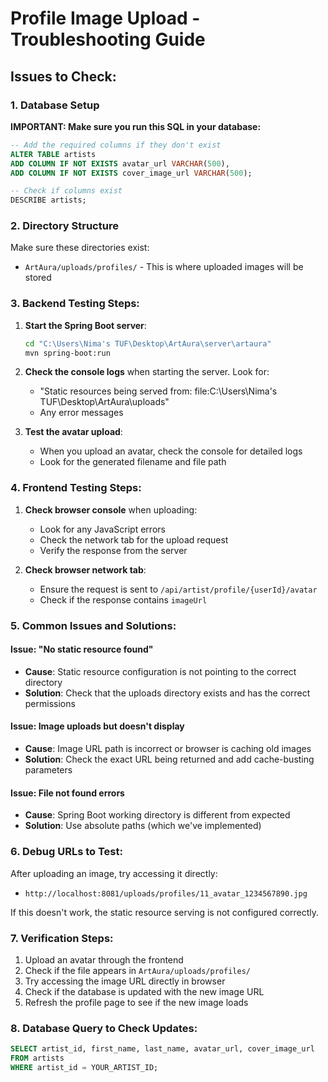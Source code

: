 # Profile Image Upload - Troubleshooting Guide

## Issues to Check:

### 1. Database Setup
**IMPORTANT: Make sure you run this SQL in your database:**

```sql
-- Add the required columns if they don't exist
ALTER TABLE artists 
ADD COLUMN IF NOT EXISTS avatar_url VARCHAR(500),
ADD COLUMN IF NOT EXISTS cover_image_url VARCHAR(500);

-- Check if columns exist
DESCRIBE artists;
```

### 2. Directory Structure
Make sure these directories exist:
- `ArtAura/uploads/profiles/` - This is where uploaded images will be stored

### 3. Backend Testing Steps:

1. **Start the Spring Boot server**:
   ```bash
   cd "C:\Users\Nima's TUF\Desktop\ArtAura\server\artaura"
   mvn spring-boot:run
   ```

2. **Check the console logs** when starting the server. Look for:
   - "Static resources being served from: file:C:\Users\Nima's TUF\Desktop\ArtAura\uploads\"
   - Any error messages

3. **Test the avatar upload**:
   - When you upload an avatar, check the console for detailed logs
   - Look for the generated filename and file path

### 4. Frontend Testing Steps:

1. **Check browser console** when uploading:
   - Look for any JavaScript errors
   - Check the network tab for the upload request
   - Verify the response from the server

2. **Check browser network tab**:
   - Ensure the request is sent to `/api/artist/profile/{userId}/avatar`
   - Check if the response contains `imageUrl`

### 5. Common Issues and Solutions:

#### Issue: "No static resource found"
- **Cause**: Static resource configuration is not pointing to the correct directory
- **Solution**: Check that the uploads directory exists and has the correct permissions

#### Issue: Image uploads but doesn't display
- **Cause**: Image URL path is incorrect or browser is caching old images
- **Solution**: Check the exact URL being returned and add cache-busting parameters

#### Issue: File not found errors
- **Cause**: Spring Boot working directory is different from expected
- **Solution**: Use absolute paths (which we've implemented)

### 6. Debug URLs to Test:

After uploading an image, try accessing it directly:
- `http://localhost:8081/uploads/profiles/11_avatar_1234567890.jpg`

If this doesn't work, the static resource serving is not configured correctly.

### 7. Verification Steps:

1. Upload an avatar through the frontend
2. Check if the file appears in `ArtAura/uploads/profiles/`
3. Try accessing the image URL directly in browser
4. Check if the database is updated with the new image URL
5. Refresh the profile page to see if the new image loads

### 8. Database Query to Check Updates:

```sql
SELECT artist_id, first_name, last_name, avatar_url, cover_image_url 
FROM artists 
WHERE artist_id = YOUR_ARTIST_ID;
```
